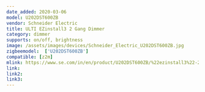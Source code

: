 ```yaml
---
date_added: 2020-03-06
model: U202DST600ZB
vendor: Schneider Electric
title: ULTI EZinstall3 2 Gang Dimmer
category: dimmer
supports: on/off, brightness
image: /assets/images/devices/Schneider_Electric_U202DST600ZB.jpg
zigbeemodel:  ['U202DST600ZB']
compatible: [z2m]
mlink: https://www.se.com/in/en/product/U202DST600ZB/%22ezinstall3%22-2-gang-2x300w-dimmer-module/
link: 
link2: 
link3: 
---
```

